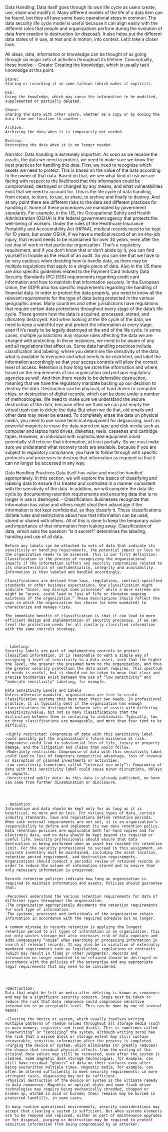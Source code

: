 Data Handling:
Data itself goes through its own life cycle as users create, use, share and modify it. Many different models of the life of a data item can be found, but they all have some basic operational steps in common. The data security life cycle model is useful because it can align easily with the different roles that people and organizations perform during the evolution of data from creation to destruction (or disposal). It also helps put the different data states of in use, at rest and in motion, into context. Let’s take a closer look. 

All ideas, data, information or knowledge can be thought of as going through six major sets of activities throughout its lifetime. Conceptually, these involve: 
	- Create:
	Creating the knowledge, which is usually tacit knowledge at this point.
	
	Store:
	Storing or recording it in some fashion (which makes it explicit).
	
	Use:
	Using the knowledge, which may cause the information to be modified, supplemented or partially deleted.
	
	Share:
	Sharing the data with other users, whether as a copy or by moving the data from one location to another.
	
	Archive:
	Archiving the data when it is temporarily not needed.
	
	Destroy:
	Destroying the data when it is no longer needed.
	
	



Narrator: Data handling is extremely important. As soon as we receive the assets, the data we need to protect, we need to make sure we know the best practices for handling this data.   First, we need to recognize which assets we need to protect. This is based on the value of the data according to the owner of that data. Based on that, we see what kind of risk we are facing with respect to the likelihood that this information could be compromised, destroyed or changed by any means, and what vulnerabilities exist that we need to account for. This is the life cycle of data handling, from create, to store, to use, to share, to archive and finally to destroy. And at any point there are different risks to the data and different practices for handling it. Some of these procedures are mandated by government standards.  For example, in the US, the Occupational Safety and Health Administration (OSHA) is the federal government agency that protects the well-being of workers. Under the rules of the Healthcare Insurance Portability and Accountability Act (HIPAA), medical records need to be kept for 10 years, but under OSHA, if we have a medical record of an on-the-job injury, that record needs to be maintained for over 30 years, even after the last day of work in that particular organization. That’s a regulatory requirement, and if you don’t know that or don’t abide by it, you can find yourself in trouble as the result of an audit. So you can see that we have to be very cautious when deciding how to handle data, as there may be multiple regulations that apply to a single piece of data.   Also in the US there are also specific guidelines related to the Payment Card Industry Data Security Standards (PCI DSS) requirements regarding credit card information and how to maintain that information securely. In the European Union, the GDPR also has specific requirements regarding the handling of financial data. In order to protect the data properly, you need to know all the relevant requirements for the type of data being protected in the various geographic areas.  Many countries and other jurisdictions have regulations that require certain data protections throughout every stage of the data’s life cycle. These govern how the data is acquired, processed, stored, and ultimately destroyed. And when looking at the life cycle of the data, we need to keep a watchful eye and protect the information at every stage, even if it’s ready to be legally destroyed at the end of the life cycle. In some cases, multiple jurisdictions may impose rules affecting the data we are charged with protecting. In these instances, we need to be aware of any and all regulations that affect us.  Some data handling practices include classification and labeling, where you determine the sensitivity of the data, what is available to everyone and what needs to be restricted, and label the information accordingly so that your access controls will allow the correct level of access. Retention is how long we store the information and where, based on the requirements of our organization and perhaps regulatory agencies as well. And then there needs to be defensible destruction, meaning that we have the regulatory mandate backing up our decision to destroy the data. Destruction can be physical, of hard drives or computer chips, or destruction of digital records, which can be done under a number of methodologies. We need to make sure we understand the secure destruction of the data, because often we think we can just empty the virtual trash can to delete the data. But when we do that, old emails and other data may never be erased. To completely erase the data on physical media, you need to use some technical equipment for degaussing, such as powerful magnets to erase the data stored on tape and disk media such as computer and laptop hard drives, diskettes, reels, cassettes and cartridge tapes. However, an individual with sophisticated equipment could potentially still retrieve that information, at least partially. So we must make sure we understand what recovery tools are available, because if you are subject to regulatory compliance, you have to follow through with specific protocols and processes to destroy that information as required so that it can no longer be accessed in any way.  


Data Handling Practices
Data itself has value and must be handled appropriately.  In this section, we will explore the basics of classifying and labeling data to ensure it is treated and controlled in a manner consistent with the sensitivity of the data. In addition, we will complete the data life cycle by documenting retention requirements and ensuring data that is no longer in use is destroyed. 
	- Classification:
	Businesses recognize that information has value and others might steal their advantage if the information is not kept confidential, so they classify it. These classifications dictate rules and restrictions about how that information can be used, stored or shared with others. All of this is done to keep the temporary value and importance of that information from leaking away. Classification of data, which asks the question “Is it secret?” determines the labeling, handling and use of all data. 

	Before any labels can be attached to sets of data that indicate its sensitivity or handling requirements, the potential impact or loss to the organization needs to be assessed. This is our first definition: Classification is the process of recognizing the organizational impacts if the information suffers any security compromises related to its characteristics of confidentiality, integrity and availability. Information is then labeled and handled accordingly. 

	Classifications are derived from laws, regulations, contract-specified standards or other business expectations. One classification might indicate “minor, may disrupt some processes” while a more extreme one might be “grave, could lead to loss of life or threaten ongoing existence of the organization.” These descriptions should reflect the ways in which the organization has chosen (or been mandated) to characterize and manage risks.  

	The immediate benefit of classification is that it can lead to more efficient design and implementation of security processes, if we can treat the protection needs for all similarly classified information with the same controls strategy. 
	
	
	
	- Labeling:
	Security labels are part of implementing controls to protect classified information. It is reasonable to want a simple way of assigning a level of sensitivity to a data asset, such that the higher the level, the greater the presumed harm to the organization, and thus the greater security protection the data asset requires. This spectrum of needs is useful, but it should not be taken to mean that clear and precise boundaries exist between the use of “low sensitivity” and “moderate sensitivity” labeling, for example. 

	Data Sensitivity Levels and Labels 
	Unless otherwise mandated, organizations are free to create classification systems that best meet their own needs. In professional practice, it is typically best if the organization has enough classifications to distinguish between sets of assets with differing sensitivity/value, but not so many classifications that the distinction between them is confusing to individuals. Typically, two or three classifications are manageable, and more than four tend to be difficult. 

	-Highly restricted: Compromise of data with this sensitivity label could possibly put the organization’s future existence at risk. Compromise could lead to substantial loss of life, injury or property damage, and the litigation and claims that would follow.
	-Moderately restricted: Compromise of data with this sensitivity label could lead to loss of temporary competitive advantage, loss of revenue or disruption of planned investments or activities.
	-Low sensitivity (sometimes called “internal use only”): Compromise of data with this sensitivity label could cause minor disruptions, delays or impacts.
	-Unrestricted public data: As this data is already published, no harm can come from further dissemination or disclosure.



	
	- Retention:
	Information and data should be kept only for as long as it is beneficial, no more and no less. For various types of data, certain industry standards, laws and regulations define retention periods. When such external requirements are not set, it is an organization’s responsibility to define and implement its own data retention policy. Data retention policies are applicable both for hard copies and for electronic data, and no data should be kept beyond its required or useful life. Security professionals should ensure that data destruction is being performed when an asset has reached its retention limit. For the security professional to succeed in this assignment, an accurate inventory must be maintained, including the asset location, retention period requirement, and destruction requirements. Organizations should conduct a periodic review of retained records in order to reduce the volume of information stored and to ensure that only necessary information is preserved. 

	Records retention policies indicate how long an organization is required to maintain information and assets. Policies should guarantee that: 

	-Personnel understand the various retention requirements for data of different types throughout the organization. 
	-The organization appropriately documents the retention requirements for each type of information.
	-The systems, processes and individuals of the organization retain information in accordance with the required schedule but no longer. 
	
	A common mistake in records retention is applying the longest retention period to all types of information in an organization. This not only wastes storage but also increases risk of data exposure and adds unnecessary “noise” when searching or processing information in search of relevant records. It may also be in violation of externally mandated requirements such as legislation, regulations or contracts (which may result in fines or other judgments). Records and information no longer mandated to be retained should be destroyed in accordance with the policies of the enterprise and any appropriate legal requirements that may need to be considered.



	
	-Destruction:
	Data that might be left on media after deleting is known as remanence and may be a significant security concern. Steps must be taken to reduce the risk that data remanence could compromise sensitive information to an acceptable level. This can be done by one of several means:  

	-Clearing the device or system, which usually involves writing multiple patterns of random values throughout all storage media (such as main memory, registers and fixed disks). This is sometimes called “overwriting” or “zeroizing” the system, although writing zeros has the risk that a missed block or storage extent may still contain recoverable, sensitive information after the process is completed.
	-Purging the device or system, which eliminates (or greatly reduces) the chance that residual physical effects from the writing of the original data values may still be recovered, even after the system is cleared. Some magnetic disk storage technologies, for example, can still have residual “ghosts” of data on their surfaces even after being overwritten multiple times. Magnetic media, for example, can often be altered sufficiently to meet security requirements; in more stringent cases, degaussing may not be sufficient. 
	-Physical destruction of the device or system is the ultimate remedy to data remanence. Magnetic or optical disks and some flash drive technologies may require being mechanically shredded, chopped or broken up, etched in acid or burned; their remains may be buried in protected landfills, in some cases.
	
	In many routine operational environments, security considerations may accept that clearing a system is sufficient. But when systems elements are to be removed and replaced, either as part of maintenance upgrades or for disposal, purging or destruction may be required to protect sensitive information from being compromised by an attacker.  



